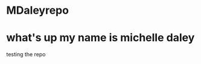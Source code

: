 # MDaleyrepo
<html>
<h1>
what's up my name is michelle daley 
</h1>
<body>
testing the repo
</body>

